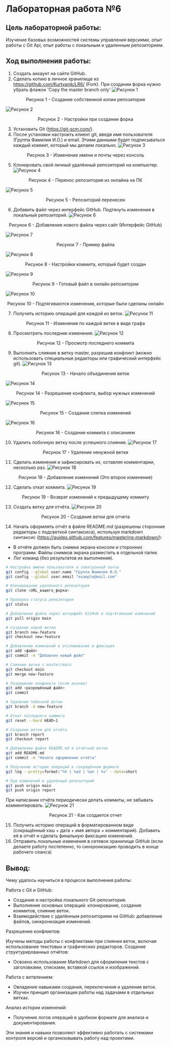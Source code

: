 # Лабораторная работа №6

## Цель лабораторной работы:
Изучение базовых возможностей системы управления версиями, опыт работы с Git Api, опыт работы с локальным и удаленным репозиторием. 

## Ход выполнения работы:

1. Создать аккаунт на сайте GitHub.
2. Сделать копию в личное хранилище из
https://github.com/Kurtyanik/LR6/ (Fork). При создании форка нужно убрать флажок 'Copy the master branch only'
![Рисунок 1](/LR6_screen/Screenshot_1.png)
<p style="text-align: center;">Рисунок 1 - Создание собственной копии репозитория</p>

![Рисунок 2](/LR6_screen/Screenshot_2.png)
<p style="text-align: center;">Рисунок 2 - Настройки при создании форка</p>

3. Установить Git (https://git-scm.com/).
4. После установки настроить клиент git, введя имя пользователя (Группа
Фамилия И.О.) и email. Этими данными будет подписываться каждый коммит, который мы делаем локально.
![Рисунок 3](/LR6_screen/Screenshot_3.png)
<p style="text-align: center;">Рисунок 3 - Изменение имени и почты через консоль</p>

5. Клонировать свой личный удалённый репозиторий на компьютер.
![Рисунок 4](/LR6_screen/Screenshot_4.png)
<p style="text-align: center;">Рисунок 4 - Перенос репозитория из онлайна на ПК</p>

![Рисунок 5](/LR6_screen/Screenshot_5.png)
<p style="text-align: center;">Рисунок 5 - Репозиторий перенесен</p>

6. Добавить файл через интерфейс GitHub. Подтянуть изменения в
локальный репозиторий.
![Рисунок 6](/LR6_screen/Screenshot_6.png)
<p style="text-align: center;">Рисунок 6 - Добавление нового файла через сайт (Интерфейс GitHub)</p>

![Рисунок 7](/LR6_screen/Screenshot_7.png)
<p style="text-align: center;">Рисунок 7 - Пример файла</p>

![Рисунок 8](/LR6_screen/Screenshot_8.png)
<p style="text-align: center;">Рисунок 8 - Настройки коммита, который будет создан</p>

![Рисунок 9](/LR6_screen/Screenshot_9.png)
<p style="text-align: center;">Рисунок 9 - Готовый файл в онлайн репозитории</p>

![Рисунок 10](/LR6_screen/Screenshot_10.png)
<p style="text-align: center;">Рисунок 10 - Подтягиваются изменения, которые были сделаны онлайн</p>

7. Получить историю операций для каждой из веток.
![Рисунок 11](/LR6_screen/Screenshot_11.png)
<p style="text-align: center;">Рисунок 11 - Изменения по каждой ветке в виде графа</p>

8. Просмотреть последние изменения.
![Рисунок 12](/LR6_screen/Screenshot_12.png)
<p style="text-align: center;">Рисунок 12 - Просмотр последнего коммита</p>

9. Выполнить слияние в ветку master, разрешив конфликт (можно использовать специальные редакторы или графический интерфейс git).
![Рисунок 13](/LR6_screen/Screenshot_13.png)
<p style="text-align: center;">Рисунок 13 - Начало объединения веток</p>

![Рисунок 14](/LR6_screen/Screenshot_14.png)
<p style="text-align: center;">Рисунок 14 - Разрешение конфликта, выбор нужных изменений</p>

![Рисунок 15](/LR6_screen/Screenshot_15.png)
<p style="text-align: center;">Рисунок 15 - Создание слепка изменений</p>

![Рисунок 16](/LR6_screen/Screenshot_16.png)
<p style="text-align: center;">Рисунок 16 - Создание коммита с описанием</p>

10. Удалить побочную ветку после успешного слияния.
![Рисунок 17](/LR6_screen/Screenshot_17.png)
<p style="text-align: center;">Рисунок 17 - Удаление ненужной ветки</p>

11. Сделать изменения и зафиксировать их, оставляя комментарии,
несколько раз.
![Рисунок 18](/LR6_screen/Screenshot_18.png)
<p style="text-align: center;">Рисунок 18 - Добавление изменений (Это второе изменение)</p>

12. Сделать откат коммита.
![Рисунок 19](/LR6_screen/Screenshot_19.png)
<p style="text-align: center;">Рисунок 19 - Возврат изменений к предыдущему коммиту</p>

13. Создать ветку для отчёта.
![Рисунок 20](/LR6_screen/Screenshot_20.png)
<p style="text-align: center;">Рисунок 20 - Создание ветки для отчета</p>

14. Начать оформлять отчёт в файле README.md (разрешены сторонние
редакторы с подсветкой синтаксиса), используя markdown синтаксис
(https://guides.github.com/features/mastering-markdown/):
+ В отчёте должен быть снимки экрана консоли и сторонних программ.
Файлы снимков экрана разместить в отдельной папке.
+ Лог команд (без результатов их выполнения).
```bash
# Настройка имени пользователя и электронной почты
git config --global user.name "Группа Фамилия И.О."
git config --global user.email "example@mail.com"

# Клонирование удалённого репозитория
git clone <URL_вашего_форка>

# Проверка статуса репозитория
git status

# Добавление файла через интерфейс GitHub и подтягивание изменений
git pull origin main

# Создание новой ветки
git branch new-feature
git checkout new-feature

# Добавление изменений в отслеживание и фиксация
git add <файл>
git commit -m "Добавлен новый файл"

# Слияние ветки с master/main
git checkout main
git merge new-feature

# Разрешение конфликта (если возник)
git add <разрешённый файл>
git commit

# Удаление побочной ветки
git branch -d new-feature

# Откат последнего коммита
git reset --hard HEAD~1

# Создание ветки для отчёта
git branch report
git checkout report

# Добавление файла README.md в отчётной ветке
git add README.md
git commit -m "Начато оформление отчёта"

# Получение истории операций в сокращённом формате
git log --pretty=format:"%h | %ad | %an | %s" --date=short

# Пуш изменений в удалённый репозиторий
git push origin main
git push origin report
```
При написании отчёта периодически делать коммиты, не забывать
комментировать.
![Рисунок 21](/LR6_screen/Screenshot_21.png)
<p style="text-align: center;">Рисунок 21 - Как создается отчет</p>

15. Получить историю операций в форматированном виде (сокращённый
хэш + дата + имя автора + комментарий). Добавить её в отчёт и сделать
финальную фиксацию изменений.
16. Отправить локальные изменения в сетевое хранилище GitHub (если
делаете работу постепенно, то синхронизацию проводить в конце рабочего
сеанса) 

## Вывод:
Чему удалось научиться в процессе выполнения работы:

Работа с Git и GitHub:

+ Создание и настройка локального Git-репозитория.
+ Выполнение основных операций: клонирование, создание коммитов, слияние веток.
+ Взаимодействие с удалённым репозиторием на GitHub: добавление файлов, синхронизация изменений.

Разрешение конфликтов:

Изучены методы работы с конфликтами при слиянии веток, включая использование текстовых и графических редакторов.
Создание структурированных отчётов:

+ Освоено использование Markdown для оформления текстов с заголовками, списками, вставкой ссылок и изображений.

Работа с ветвлением:

+ Овладение навыками создания, переключения и удаления веток.
+ Изучен принцип организации работы над задачами в отдельных ветках.

Анализ истории изменений:

+ Получение логов операций в удобном формате для анализа и документирования.

Эти знания и навыки позволяют эффективно работать с системами контроля версий и организовывать работу над проектами.